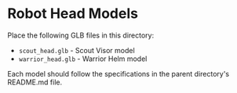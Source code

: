 # Robot Head Models

Place the following GLB files in this directory:

- `scout_head.glb` - Scout Visor model
- `warrior_head.glb` - Warrior Helm model

Each model should follow the specifications in the parent directory's README.md file. 